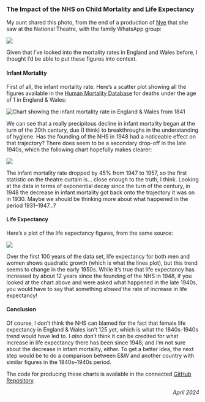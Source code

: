 ### The Impact of the NHS on Child Mortality and Life Expectancy

My aunt shared this photo, from the end of a production of <a href="https://en.wikipedia.org/wiki/Nye_(play)">Nye</a> that she saw at the National Theatre, with the family WhatsApp group:

<img src="Nye_curtain.jpg" style="max-width:600px;"></img>

Given that I&rsquo;ve looked into the mortality rates in England and Wales before, I thought I&rsquo;d be able to put these figures into context.

#### Infant Mortality

First of all, the infant mortality rate. Here&rsquo;s a scatter plot showing all the figures available in the <a href="https://www.mortality.org/Country/Country?cntr=GBRCENW">Human Mortality Database</a> for deaths under the age of 1 in England & Wales:

<img src="infant_mortality_rate.png" style="max-width:600px;"
alt="Chart showing the infant mortality rate in England & Wales from 1841"
onerror="this.onerror=null;
this.src='../infant_mortality_rate.png';"
/>

We can see that a really precipitous decline in infant mortality began at the turn of the 20th century, due (I think) to breakthroughs in the understanding of hygiene. Has the founding of the NHS in 1948 had a noticeable effect on that trajectory? There does seem to be a secondary drop-off in the late 1940s, which the following chart hopefully makes clearer:

<img src="infant_mortality_rate_decay.png" style="max-width:600px;"></img>

The infant mortality rate dropped by 45% from 1947 to 1957, so the first statistic on the theatre curtain is... close enough to the truth, I think. Looking at the data in terms of exponential decay since the turn of the century, in 1948 the decrease in infant mortality got back onto the trajectory it was on in 1930. Maybe we should be thinking more about what happened in the period 1931&ndash;1947...?

#### Life Expectancy

Here&rsquo;s a plot of the life expectancy figures, from the same source:

<img src="life_expectancy.png" style="max-width:600px;"></img>

Over the first 100 years of the data set, life expectancy for both men and women shows quadratic growth (which is what the lines plot), but this trend seems to change in the early 1950s. While it&rsquo;s true that life expectancy has increased by about 12 years since the founding of the NHS in 1948, if you looked at the chart above and were asked what happened in the late 1940s, you would have to say that something *slowed* the rate of increase in life expectancy!

#### Conclusion

Of course, I don&rsquo;t think the NHS can blamed for the fact that female life expectancy in England & Wales isn&rsquo;t 125 yet, which is what the 1840s&ndash;1940s trend would have led to. I *also* don&rsquo;t think it can be credited for what increase in life expectancy there has been since 1948; and I&rsquo;m not sure about the decrease in infant mortality, either. To get a better idea, the next step would be to do a comparison between E&W and another country with similar figures in the 1840s&ndash;1940s period.

The code for producing these charts is available in the connected [GitHub Repository](https://github.com/MatthewGotham/deaths-England-Wales).

<div style="text-align:right;font-style:italic">April 2024</div>